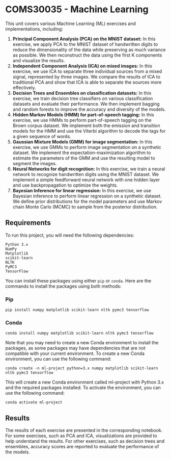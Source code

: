# COMS30035 - Machine Learning 

This unit covers various Machine Learning (ML) exercises and implementations, including:

1. **Principal Component Analysis (PCA) on the MNIST dataset:** In this exercise, we apply PCA to the MNIST dataset of handwritten digits to reduce the dimensionality of the data while preserving as much variance as possible. We then reconstruct the data using the first K components and visualize the results.
2. **Independent Component Analysis (ICA) on mixed images:** In this exercise, we use ICA to separate three individual sources from a mixed signal, represented by three images. We compare the results of ICA to traditional PCA and show that ICA is able to separate the sources more effectively.
3. **Decision Trees and Ensembles on classification datasets:** In this exercise, we train decision tree classifiers on various classification datasets and evaluate their performance. We then implement bagging and random forests to improve the accuracy and diversity of the models.
4. **Hidden Markov Models (HMM) for part-of-speech tagging:** In this exercise, we use HMMs to perform part-of-speech tagging on the Brown corpus dataset. We implement both the emission and transition models for the HMM and use the Viterbi algorithm to decode the tags for a given sequence of words.
5. **Gaussian Mixture Models (GMM) for image segmentation:** In this exercise, we use GMMs to perform image segmentation on a synthetic dataset. We implement the expectation-maximization algorithm to estimate the parameters of the GMM and use the resulting model to segment the images.
6. **Neural Networks for digit recognition:** In this exercise, we train a neural network to recognize handwritten digits using the MNIST dataset. We implement a simple feedforward neural network with one hidden layer and use backpropagation to optimize the weights.
7. **Bayesian Inference for linear regression:** In this exercise, we use Bayesian inference to perform linear regression on a synthetic dataset. We define prior distributions for the model parameters and use Markov chain Monte Carlo (MCMC) to sample from the posterior distribution.

## Requirements
To run this project, you will need the following dependencies:

```
Python 3.x
NumPy
Matplotlib
scikit-learn
NLTK
PyMC3
TensorFlow
```

You can install these packages using either `pip` or `conda`. Here are the commands to install the packages using both methods:

### Pip

`pip install numpy matplotlib scikit-learn nltk pymc3 tensorflow`

### Conda

`conda install numpy matplotlib scikit-learn nltk pymc3 tensorflow`

Note that you may need to create a new Conda environment to install the packages, as some packages may have dependencies that are not compatible with your current environment. To create a new Conda environment, you can use the following command:

`conda create -n ml-project python=3.x numpy matplotlib scikit-learn nltk pymc3 tensorflow`

This will create a new Conda environment called ml-project with Python 3.x and the required packages installed. To activate the environment, you can use the following command:

`conda activate ml-project`

## Results
The results of each exercise are presented in the corresponding notebook. For some exercises, such as PCA and ICA, visualizations are provided to help understand the results. For other exercises, such as decision trees and ensembles, accuracy scores are reported to evaluate the performance of the models.
